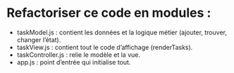# Refactoriser ce code en modules :
- taskModel.js : contient les données et la logique métier (ajouter, trouver, changer l’état).
- taskView.js : contient tout le code d’affichage (renderTasks).
- taskController.js : relie le modèle et la vue.
- app.js : point d’entrée qui initialise tout.
